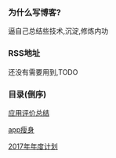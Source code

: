 
### 为什么写博客?

逼自己总结些技术,沉淀,修炼内功

### RSS地址

还没有需要用到,TODO
        
### 目录(倒序)

[应用评价总结](https://github.com/SenorSamuel/blog/issues/3)  

[app瘦身](https://github.com/SenorSamuel/blog/issues/2)     

[2017年年度计划](https://github.com/SenorSamuel/blog/issues/1)      
